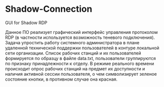 # Shadow-Connection

GUI for Shadow RDP

Данное ПО реализует графический интерфейс управления протоколом RDP (в частности используется возможность теневого подключения).
Задача упростить работу системного администратора в плане удаленной технической поддержки пользователей в контуре локальной сети организации. 
Список рабочих станций и их пользователей формируется по образцу в файле data.txt, пользователи группируются по признаку принадлежности к отделу.
В режиме реального времени происходит опрос рабочих станций на предмет их доступности и наличия активной сессии пользователя, о чем символизирует зеленое состояние кнопки, в противном случае она красная.
